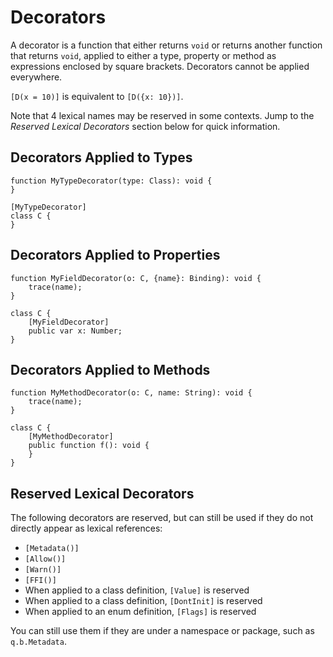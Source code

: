 # Decorators

A decorator is a function that either returns `void` or returns another function that returns `void`, applied to either a type, property or method as expressions enclosed by square brackets. Decorators cannot be applied everywhere.

`[D(x = 10)]` is equivalent to `[D({x: 10})]`.

Note that 4 lexical names may be reserved in some contexts. Jump to the _Reserved Lexical Decorators_ section below for quick information.

## Decorators Applied to Types

```
function MyTypeDecorator(type: Class): void {
}

[MyTypeDecorator]
class C {
}
```

## Decorators Applied to Properties

```
function MyFieldDecorator(o: C, {name}: Binding): void {
    trace(name);
}

class C {
    [MyFieldDecorator]
    public var x: Number;
}
```

## Decorators Applied to Methods

```
function MyMethodDecorator(o: C, name: String): void {
    trace(name);
}

class C {
    [MyMethodDecorator]
    public function f(): void {
    }
}
```

## Reserved Lexical Decorators

The following decorators are reserved, but can still be used if they do not directly appear as lexical references:

- `[Metadata()]`
- `[Allow()]`
- `[Warn()]`
- `[FFI()]`
- When applied to a class definition, `[Value]` is reserved
- When applied to a class definition, `[DontInit]` is reserved
- When applied to an enum definition, `[Flags]` is reserved

You can still use them if they are under a namespace or package, such as `q.b.Metadata`.